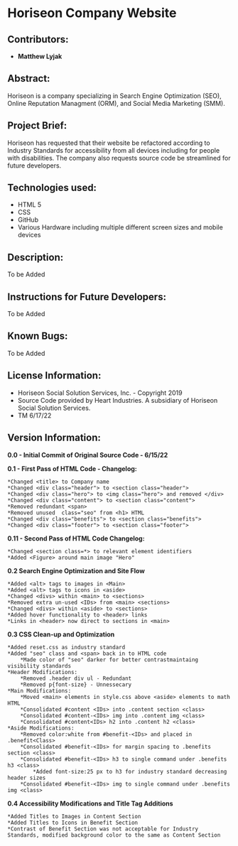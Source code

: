 # Horiseon Company Website

## Contributors:

* **Matthew Lyjak**

## Abstract:

Horiseon is a company specializing in Search Engine Optimization (SEO), Online Reputation Managment (ORM), and Social Media Marketing (SMM).

## Project Brief:

Horiseon has requested that their website be refactored according to Industry Standards for accessibility from all devices including for people with disabilities.  The company also requests source code be streamlined for future developers.

## Technologies used:

* HTML 5
* CSS
* GitHub
* Various Hardware including multiple different screen sizes and mobile devices

## Description:

To be Added

## Instructions for Future Developers:

To be Added

## Known Bugs:

To be Added

## License Information:

* Horiseon Social Solution Services, Inc. - Copyright 2019
* Source Code provided by Heart Industries. A subsidiary of Horiseon Social Solution Services.
* TM 6/17/22

## Version Information:

**0.0 - Initial Commit of Original Source Code - 6/15/22**

**0.1 - First Pass of HTML Code - Changelog:**
    
    *Changed <title> to Company name
    *Changed <div class="header"> to <section class="header">
    *Changed <div class="hero"> to <img class="hero"> and removed </div>
    *Changed <div class="content"> to <section class="content">
    *Removed redundant <span>
    *Removed unused  class="seo" from <h1> HTML
    *Changed <div class="benefits"> to <section class="benefits">
    *Changed <div class="footer"> to <section class="footer">
    
**0.11 - Second Pass of HTML Code Changelog:**

    *Changed <section class=*> to relevant element identifiers
    *Added <Figure> around main image "Hero"

**0.2 Search Engine Optimization and Site Flow**
    
    *Added <alt> tags to images in <Main>
    *Added <alt> tags to icons in <aside>
    *Changed <divs> within <main> to <sections>
    *Removed extra un-used <IDs> from <main> <sections>
    *Changed <divs> within <aside> to <sections>
    *Added hover functionality to <header> links
    *Links in <header> now direct to sections in <main>

**0.3 CSS Clean-up and Optimization**

    *Added reset.css as industry standard
    *Added "seo" class and <span> back in to HTML code
        *Made color of "seo" darker for better contrastmaintaing visibility standards
    *Header Modifications:
        *Removed .header div ul - Redundant
        *Removed p{font-size} - Unnessecary
    *Main Modifications:
        *Moved <main> elements in style.css above <aside> elements to math HTML
        *Consolidated #content <IDs> into .content section <class>
        *Consolidated #content-<IDs> img into .content img <class>
        *Consolidated #content<IDs> h2 into .content h2 <class>
    *Aside Modifications:
        *Removed color:white from #benefit-<IDs> and placed in .benefit<Class>
        *Consolidated #benefit-<IDs> for margin spacing to .benefits section <class>
        *Consolidated #benefit-<IDs> h3 to single command under .benefits h3 <class>
            *Added font-size:25 px to h3 for industry standard decreasing header sizes
        *Consolidated #benefit-<IDs> img to single command under .benefits img <class>

**0.4 Accessibility Modifications and Title Tag Additions**

    *Added Titles to Images in Content Section
    *Added Titles to Icons in Benefit Section
    *Contrast of Benefit Section was not acceptable for Industry Standards, modified background color to the same as Content Section
